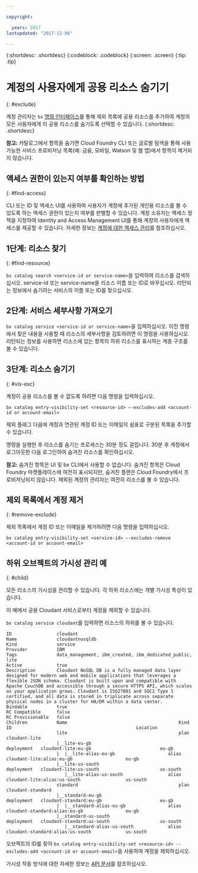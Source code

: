 ```yaml
---

copyright:

  years: 2017
lastupdated: "2017-12-06"

---
```


{:shortdesc: .shortdesc}
{:codeblock: .codeblock}
{:screen: .screen}
{:tip: .tip}

# 계정의 사용자에게 공용 리소스 숨기기
{: #exclude}

계정 관리자는 `bx` [명령 인터페이스](/docs/cli/reference/bluemix_cli/bx_cli.html#bluemix_catalog_entry_visibility_set)를 통해 제외 목록에 공용 리소스를 추가하여 계정의 모든 사용자에게 이 공용 리소스를 숨기도록 선택할 수 있습니다.
{:shortdesc: .shortdesc}

**참고:** 카탈로그에서 항목을 숨기면 Cloud Foundry CLI 또는 글로벌 탐색을 통해 사용 가능한 서비스 프로비저닝 목록(예: 금융, 모바일, Watson 및 웹 앱)에서 항목이 제거되지 않습니다.

## 액세스 권한이 있는지 여부를 확인하는 방법
{: #find-access}

CLI 또는 ID 및 액세스 UI를 사용하여 사용자가 계정에 추가된 개인용 리소스를 볼 수 있도록 하는 액세스 권한이 있는지 여부를 판별할 수 있습니다. 계정 소유자는 액세스 정책을 지정하여 Identity and Access Management UI를 통해 계정의 사용자에게 액세스를 제공할 수 있습니다. 자세한 정보는 [계정에 대한 액세스 관리](access.html)를 참조하십시오.

## 1단계: 리소스 찾기
{: #find-resource}

`bx catalog search <service-id or service-name>`을 입력하여 리소스를 검색하십시오. service-id 또는 service-name을 리소스 이름 또는 ID로 바꾸십시오. 리턴되는 정보에서 숨기려는 서비스의 이름 또는 ID를 찾으십시오.

## 2단계: 서비스 세부사항 가져오기

`bx catalog service <service-id or service-name>`을 입력하십시오. 이전 명령에서 찾은 내용을 사용할 때 리소스의 세부사항을 검토하려면 이 명령을 사용하십시오. 리턴되는 정보를 사용하면 리소스에 있는 항목의 하위 리소스를 표시하는 계층 구조를 볼 수 있습니다.

## 3단계: 리소스 숨기기
{: #vis-exc}

계정이 공용 리소스를 볼 수 없도록 하려면 다음 명령을 입력하십시오.

`bx catalog entry-visibility-set <resource-id> —-excludes-add <account-id or account-email>`

제외 플래그 다음에 계정과 연관된 계정 ID 또는 이메일의 쉼표로 구분된 목록을 추가할 수 있습니다.

명령을 실행한 후 리소스를 숨기는 프로세스는 30분 정도 걸립니다. 30분 후 계정에서 로그아웃한 다음 로그인하여 숨겨진 리소스를 확인하십시오.

**참고:** 숨겨진 항목은 UI 및 bx CLI에서 사용할 수 없습니다. 숨겨진 항목은 Cloud Foundry 마켓플레이스에 여전히 표시되지만, 숨겨진 플랜은 Cloud Foundry에서 프로비저닝되지 않습니다. 제외된 계정의 관리자는 여전히 리소스를 볼 수 있습니다.

## 제외 목록에서 계정 제거
{: #remove-exclude}

제외 목록에서 계정 ID 또는 이메일을 제거하려면 다음 명령을 입력하십시오.

`bx catalog entry-visibility-set <service-id> —-excludes-remove <account-id or account-email>`

## 하위 오브젝트의 가시성 관리 예
{: #child}

모든 리소스의 가시성을 관리할 수 있습니다. 각 하위 리소스에는 개별 가시성 특성이 있습니다.

이 예에서 공용 Cloudant 서비스로부터 계정을 제외할 수 있습니다.

`bx catalog service cloudant`를 입력하면 리소스의 하위를 볼 수 있습니다.

```
ID                 cloudant
Name               cloudantnosqldb
Kind               service
Provider           IBM
Tags               data_management, ibm_created, ibm_dedicated_public, lite
Active             true
Description        Cloudant NoSQL DB is a fully managed data layer designed for modern web and mobile applications that leverages a flexible JSON schema. Cloudant is built upon and compatible with Apache CouchDB and accessible through a secure HTTPS API, which scales as your application grows. Cloudant is ISO27001 and SOC2 Type 1 certified, and all data is stored in triplicate across separate physical nodes in a cluster for HA/DR within a data center.
Bindable           true
RC Compatible      false
RC Provisionable   false
Children           Name                                          Kind         ID                                               Location
                   lite                                          plan         cloudant-lite
                   |__lite-eu-gb                             deployment   cloudant-lite:eu-gb                          eu-gb
                   |  |__lite-alias-eu-gb                    alias        cloudant-lite:alias:eu-gb                    eu-gb
                   |__lite-us-south                          deployment   cloudant-lite:us-south                       us-south
                      |__lite-alias-us-south                 alias        cloudant-lite:alias:us-south                 us-south
                   standard                                      plan         cloudant-standard
                   |__standard-eu-gb                         deployment   cloudant-standard:eu-gb                      eu-gb
                   |  |__standard-alias-eu-gb                alias        cloudant-standard:alias:eu-gb                eu-gb
                   |__standard-us-south                      deployment   cloudant-standard:us-south                   us-south
                      |__standard-alias-us-south             alias        cloudant-standard:alias:us-south             us-south
```

오브젝트의 ID를 찾아 `bx catalog entry-visibility-set <resource-id> --excludes-add <account-id or account-email>`을 사용하여 계정을 제외하십시오.

가시성 작동 방식에 대한 자세한 정보는 [API 문서](https://console.bluemix.net/apidocs/682)를 참조하십시오.
